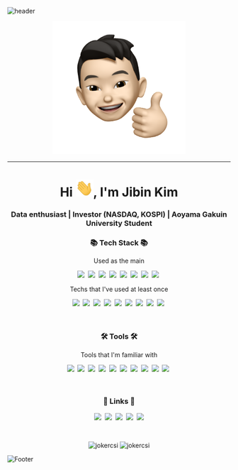 ![header](https://capsule-render.vercel.app/api?type=wave&color=auto&height=300&section=header&text=JibinKim%20&fontSize=70)
<p align="center">
<img src="https://github.com/jokercsi/jokercsi/blob/main/profile.png" width="300px">
</p>
<hr>
<h1 align="center">Hi <img width="40px" src="https://raw.githubusercontent.com/ABSphreak/ABSphreak/master/gifs/Hi.gif">, I'm Jibin Kim</h1>
<h3 align="center">Data enthusiast | Investor (NASDAQ, KOSPI) | Aoyama Gakuin University Student</h3>
</p>


<h3 align="center">📚 Tech Stack 📚</h3>

<p align="center"> Used as the main </p>
<p align="center">
	<img src="https://img.shields.io/badge/Python-3766AB?style=flat-square&logo=Python&logoColor=white"/></a>&nbsp 
  	<img src="https://img.shields.io/badge/Java-DF3A01?style=flat-square&logo=java&logoColor=white"/></a>&nbsp 
	<img src="https://img.shields.io/badge/C-A8B9CC?style=flat-square&logo=C&logoColor=white"/></a>&nbsp
	<img src="https://img.shields.io/badge/Javascript-ffb13b?style=flat-square&logo=javascript&logoColor=white"/></a>&nbsp
  	<img src="https://img.shields.io/badge/React-61DAFB?style=flat-square&logo=React&logoColor=white"/></a>&nbsp
  	<img src="https://img.shields.io/badge/React_Native-20232A?style=flat-square&logo=react&logoColor=61DAFB"/></a>&nbsp
  	<img src="https://img.shields.io/badge/MySQL-E6B91E?style=flat-square&logo=MySql&logoColor=white"/></a>&nbsp 
	<img src="https://img.shields.io/badge/Vue-02318D6?style=flat-square&logo=vue.js&logoColor=white"/></a>&nbsp
</p>
<p align="center"> Techs that I've used at least once </p>
<p align="center">
	<img src="https://img.shields.io/badge/C++-00599C?style=flat-square&logo=C%2B%2B&logoColor=white"/></a>&nbsp 
  	<img src="https://img.shields.io/badge/Android%20Studio-3DDC84?style=flat-square&logo=Android&logoColor=white"/></a>&nbsp 
	<img src="https://img.shields.io/badge/Laravel-FF2D20?style=flat-square&&logo=laravel&logoColor=white"/></a>&nbsp 
  	<img src="https://img.shields.io/badge/SpringBoot-6DB33F?style=flat-square&logo=Spring&logoColor=white"/></a>&nbsp 
  	<img src="https://img.shields.io/badge/SQLite-092E20?style=flat-square&logo=sqlite&logoColor=white"/></a>&nbsp 
	<img src="https://img.shields.io/badge/Ruby-E50914?style=flat-square&logo=ruby&logoColor=white"/></a>&nbsp
	<img src="https://img.shields.io/badge/R-75AADB?style=flat-square&logo=r&logoColor=white"/></a>&nbsp
	<img src="https://img.shields.io/badge/PHP-39E09B?style=flat-square&logo=php&logoColor=white"/></a>&nbsp 
	<img src="https://img.shields.io/badge/Typescript-3178C6?style=flat-square&logo=typescript&logoColor=white"/></a>&nbsp 
</p>
<br>
<h3 align="center">🛠️ Tools 🛠️</h3>
<p align="center"> Tools that I'm familiar with </p>

<p align="center">  
	<img src="https://img.shields.io/badge/Slack-4A154B?style=flat-square&logo=slack&logoColor=white"/></a>&nbsp
	<img src="https://img.shields.io/badge/Jira-0052CC?style=flat-square&logo=Jira&logoColor=white"/></a>&nbsp
	<img src="https://img.shields.io/badge/Udemy-EC5252?style=flat-square&logo=Udemy&logoColor=white"/></a>&nbsp
	<img src="https://img.shields.io/badge/Figma-F24E1E?style=flat-square&logo=figma&logoColor=white"/></a>&nbsp
	<img src="https://img.shields.io/badge/Adobe%20XD-470137?style=flat-square&logo=Adobe%20XD&logoColor=#FF61F6"/></a>&nbsp
  	<img src="https://img.shields.io/badge/AWS-FF9900?style=flat-square&logo=amazon-aws&logoColor=white"/></a>&nbsp
	<img src="https://img.shields.io/badge/Linux-FCC624?style=flat-square&logo=linux&logoColor=white"/></a>&nbsp
	<img src="https://img.shields.io/badge/Ubuntu-E95420?style=flat-square&logo=ubuntu&logoColor=white"/></a>&nbsp
	<img src="https://img.shields.io/badge/Miro-050038?style=flat-square&logo=Miro&logoColor=white"/></a>&nbsp
	<img src="https://img.shields.io/badge/Docker-2496ED?style=flat-square&logo=docker&logoColor=white"/></a>&nbsp 
</p>
  
<br>
<h3 align="center"> 🍒 Links 🍒 </h3>
<p align="center">
  	<a href="https://blog.naver.com/jokercsi1"><img src="https://img.shields.io/badge/Blogger-FF5722?style=for-the-badge&logo=blogger&logoColor=white"/></a>&nbsp
	<a href="https://www.instagram.com/jibin_ary/"><img src="https://img.shields.io/badge/Instagram-E4405F?style=for-the-badge&logo=Instagram&logoColor=white&link=https://www.instagram.com/jibin_ary/"/></a>&nbsp
	<a href="https://www.facebook.com/jibin.kim.7/"><img src="https://img.shields.io/badge/Facebook-1877F2?style=for-the-badge&logo=facebook&logoColor=white"/></a>&nbsp
	<a href="https://witty-myrtle-8bc.notion.site/Blog-498929854b3d48f698fc70b7c536fb51"><img src="https://img.shields.io/badge/Notion-000000?style=for-the-badge&logo=notion&logoColor=white"/></a>&nbsp
  	<a href="mailto:jokercsi@gmail.com"><img src="https://img.shields.io/badge/Gmail-d14836?style=for-the-badge&logo=Gmail&logoColor=white&link=jokercsi@gmail.com"/></a>
</p>
  
  
  
<br>
<p align="center">
	<img src="https://github-readme-stats.vercel.app/api/top-langs/?username=jokercsi&layout=compact&hide=html" alt="jokercsi"/>  
	<img src="https://github-readme-stats.vercel.app/api?username=jokercsi&show_icons=true" alt="jokercsi"/>
</p>

![Footer](https://capsule-render.vercel.app/api?type=waving&color=auto&height=200&section=footer)
